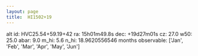 ```yaml
---
layout: page
title:  HI1502+19
--- 
```

alt id: HVC25.54+59.19+42
ra: 15h01m49.8s
dec: +19d27m01s
cz: 27.0
w50: 25.0
abar: 9.0
m_hi: 5.6
n_hi: 18.9620556546
months observable: ['Jan', 'Feb', 'Mar', 'Apr', 'May', 'Jun']
